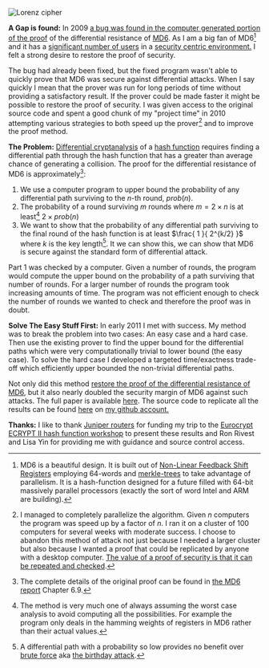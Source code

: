 ![Lorenz cipher](http://upload.wikimedia.org/wikipedia/commons/thumb/3/39/SZ42-6-wheels-lightened.jpg/640px-SZ42-6-wheels-lightened.jpg "Lorenz Cipher")


**A Gap is found:**
In 2009 [a bug was found in the computer generated portion of the proof](http://groups.csail.mit.edu/cis/md6/OFFICIAL_COMMENT_MD6_2009-07-01.txt) of the differential resistance of [MD6](http://en.wikipedia.org/wiki/MD6). As I am a big fan of MD6[^5] and it has a [significant number of users](http://www.upi.com/Top_News/2009/01/25/Virus_strikes_15_million_PCs/UPI-19421232924206) in a [security centric environment.](https://www.google.com/search?q=conficker%20MD6) I felt a strong desire to restore the proof of security.

The bug had already been fixed, but the fixed program wasn't able to quickly prove that MD6 was secure against differential attacks.
When I say quickly I mean that the prover was run for long periods of time without providing a satisfactory result. 
If the prover could be made faster it might be possible to restore the proof of security.
I was given access to the original source code and spent a good chunk of my "project time" in 2010 attempting various strategies to both speed up the prover[^1] and to improve the proof method. 

**The Problem:**
[Differential cryptanalysis](http://en.wikipedia.org/wiki/Differential_cryptanalysis) of a [hash function](http://en.wikipedia.org/wiki/Cryptographic_hash_function) requires finding a differential path through the hash function that has a greater than average chance of generating a collision. 
The proof for the differential resistance of MD6 is approximately[^0]:

1. We use a computer program to upper bound the probability of any differential path surviving to the $n$-th round, $prob(n)$.
2. The probability of a round surviving $m$ rounds where $m = 2 \times n$ is at least[^2] $2 \times prob(n)$ 
3. We want to show that the probability of any differential path surviving to the final round of the hash function is at least $\frac{ 1 }{ 2^{k/2} }$ where $k$ is the key length[^3]. It we can show this, we can show that MD6 is secure against the standard form of differential attack.

Part 1 was checked by a computer. Given a number of rounds, the program would compute the upper bound on the probability of a path surviving that number of rounds. For a larger number of rounds the program took increasing amounts of time. The program was not efficient enough to check the number of rounds we wanted to check and therefore the proof was in doubt.

**Solve The Easy Stuff First:**
In early 2011 I met with success. My method was to break the problem into two cases: An easy case and a hard case. Then use the existing prover to find the upper bound for the differential paths which were very computationally trivial to lower bound (the easy case). To solve the hard case I developed a targeted time/exactness trade-off which efficiently upper bounded the non-trivial differential paths.

Not only did this method [restore the proof of the differential resistance of MD6](http://groups.csail.mit.edu/cis/md6/), but it also nearly doubled the security margin of MD6 against such attacks.  The full paper is available [here](http://eprint.iacr.org/2011/374). The source code to replicate all the results can be found [here](https://github.com/EthanHeilman/MD6_diffp) on [my github account.](https://github.com/EthanHeilman)

**Thanks:** I like to thank [Juniper routers](http://www.juniper.net/) for funding my trip to the [Eurocrypt ECRYPT II hash function workshop](http://www.ecrypt.eu.org/hash2011/program.shtml) to present these results and Ron Rivest and Lisa Yin for providing me with guidance and source control access.

[^0]: The complete details of the original proof can be found in [the MD6 report](http://groups.csail.mit.edu/cis/md6/docs/2009-04-15-md6-report.pdf) Chapter 6.9.
[^1]: I managed to completely parallelize the algorithm. Given $n$ computers the program was speed up by a factor of $n$. I ran it on a cluster of 100 computers for several weeks with moderate success. I choose to abandon this method of attack not just because I needed a larger cluster but also because I wanted a proof that could be replicated by anyone with a desktop computer. [The value of a proof of security is that it can be repeated and checked](http://en.wikipedia.org/wiki/Scientific_method).    
[^2]: The method is very much one of always assuming the worst case analysis to avoid computing all the possibilities. For example the program only deals in the hamming weights of registers in MD6 rather than their actual values.
[^3]: A differential path with a probability so low provides no benefit over [brute force](http://www.qwantz.com/index.php?comic=854) aka [the birthday attack](http://www.codinghorror.com/blog/2007/12/hashtables-pigeonholes-and-birthdays.html). 
[^5]: MD6 is a beautiful design. It is built out of [Non-Linear Feedback Shift Registers](http://en.wikipedia.org/wiki/NLFSR) employing 64-words and [merkle-trees](http://en.wikipedia.org/wiki/Hash_tree) to take advantage of parallelism. It is a hash-function designed for a future filled with 64-bit massively parallel processors (exactly the sort of word Intel and ARM are building). 
